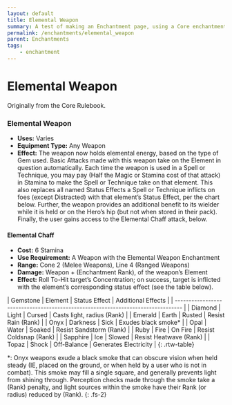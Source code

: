 ```yaml
---
layout: default
title: Elemental Weapon
summary: A test of making an Enchantment page, using a Core enchantment.
permalink: /enchantments/elemental_weapon
parent: Enchantments
tags:
    - enchantment
---
```


# Elemental Weapon

Originally from the Core Rulebook.

### Elemental Weapon
- **Uses:** Varies
- **Equipment Type:** Any Weapon
- **Effect:** The weapon now holds elemental energy, based on the type of Gem used. Basic Attacks made with this weapon take on the Element in question automatically. Each time the weapon is used in a Spell or Technique, you may pay (Half the Magic or Stamina cost of that attack) in Stamina to make the Spell or Technique take on that element. This also replaces all named Status Effects a Spell or Technique inflicts on foes (except Distracted) with that element’s Status Effect, per the chart below.
Further, the weapon provides an additional benefit to its wielder while it is held or on the Hero’s hip (but not when stored in their pack).
Finally, the user gains access to the Elemental Chaff attack, below.

#### Elemental Chaff
- **Cost:** 6 Stamina
- **Use Requirement:** A Weapon with the Elemental Weapon Enchantment
- **Range:** Cone 2 (Melee Weapons), Line 4 (Ranged Weapons)
- **Damage:** Weapon + (Enchantment Rank), of the weapon’s Element
- **Effect:** Roll To-Hit target’s Concentration; on success, target is inflicted with the element’s corresponding status effect (see the table below).

| Gemstone  | Element   | Status Effect     | Additional Effects                   | 
| -------------------------------------------------------------------------------- |
| Diamond   | Light     | Cursed            | Casts light, radius (Rank)           |
| Emerald   | Earth     | Rusted            | Resist Rain (Rank)                   |
| Onyx      | Darkness  | Sick              | Exudes black smoke*                  |
| Opal      | Water     | Soaked            | Resist Sandstorm (Rank)              |
| Ruby      | Fire      | On Fire           | Resist Coldsnap (Rank)               |
| Sapphire  | Ice       | Slowed            | Resist Heatwave (Rank)               |
| Topaz     | Shock     | Off-Balance       | Generates Electricity                |
{: .rtw-table}

*: Onyx weapons exude a black smoke that can obscure vision when held steady (IE, placed on the ground, or when held by a user who is not in combat). This smoke may fill a single square, and generally prevents light from shining through. Perception checks made through the smoke take a (Rank) penalty, and light sources within the smoke have their Rank (or radius) reduced by (Rank).
{: .fs-2}

